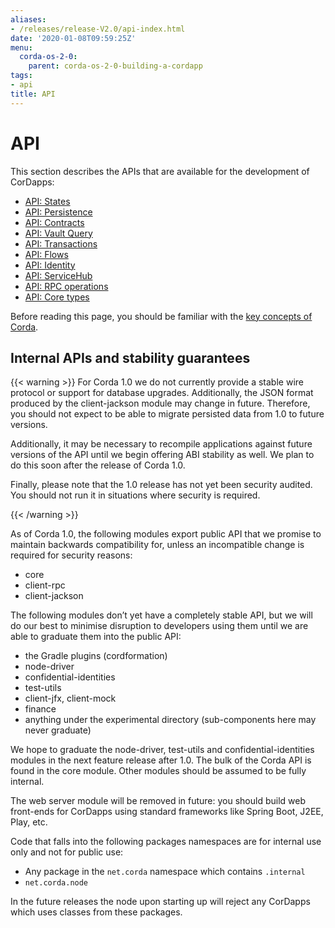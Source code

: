 ```yaml
---
aliases:
- /releases/release-V2.0/api-index.html
date: '2020-01-08T09:59:25Z'
menu:
  corda-os-2-0:
    parent: corda-os-2-0-building-a-cordapp
tags:
- api
title: API
---
```



# API

This section describes the APIs that are available for the development of CorDapps:



* [API: States](api-states.md)
* [API: Persistence](api-persistence.md)
* [API: Contracts](api-contracts.md)
* [API: Vault Query](api-vault-query.md)
* [API: Transactions](api-transactions.md)
* [API: Flows](api-flows.md)
* [API: Identity](api-identity.md)
* [API: ServiceHub](api-service-hub.md)
* [API: RPC operations](api-rpc.md)
* [API: Core types](api-core-types.md)



Before reading this page, you should be familiar with the [key concepts of Corda](key-concepts.md).


## Internal APIs and stability guarantees


{{< warning >}}
For Corda 1.0 we do not currently provide a stable wire protocol or support for database upgrades.
Additionally, the JSON format produced by the client-jackson module may change in future.
Therefore, you should not expect to be able to migrate persisted data from 1.0 to future versions.

Additionally, it may be necessary to recompile applications against future versions of the API until we begin offering
ABI stability as well. We plan to do this soon after the release of Corda 1.0.

Finally, please note that the 1.0 release has not yet been security audited. You should not run it in situations
where security is required.

{{< /warning >}}


As of Corda 1.0, the following modules export public API that we promise to maintain backwards compatibility for,
unless an incompatible change is required for security reasons:


* core
* client-rpc
* client-jackson

The following modules don’t yet have a completely stable API, but we will do our best to minimise disruption to
developers using them until we are able to graduate them into the public API:


* the Gradle plugins (cordformation)
* node-driver
* confidential-identities
* test-utils
* client-jfx, client-mock
* finance
* anything under the experimental directory (sub-components here may never graduate)

We hope to graduate the node-driver, test-utils and confidential-identities modules in the next feature release
after 1.0. The bulk of the Corda API is found in the core module. Other modules should be assumed to be fully internal.

The web server module will be removed in future: you should build web front-ends for CorDapps using standard frameworks
like Spring Boot, J2EE, Play, etc.

Code that falls into the following packages namespaces are for internal use only and not for public use:


* Any package in the `net.corda` namespace which contains `.internal`
* `net.corda.node`

In the future releases the node upon starting up will reject any CorDapps which uses classes from these packages.

